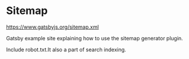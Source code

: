 # Sitemap

https://www.gatsbyjs.org/sitemap.xml

Gatsby example site explaining how to use the sitemap generator plugin.

Include robot.txt.It also a part of search indexing.
